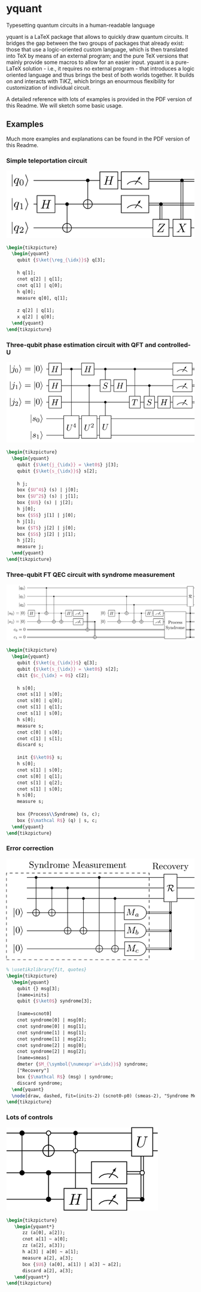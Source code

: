 # yquant
Typesetting quantum circuits in a human-readable language

yquant is a LaTeX package that allows to quickly draw quantum circuits. It bridges the gap between the two groups of packages that already exist: those that use a logic-oriented custom language, which is then translated into TeX by means of an external program; and the pure TeX versions that mainly provide some macros to allow for an easier input.
yquant is a pure-LaTeX solution - i.e., it requires no external program - that introduces a logic oriented language and thus brings the best of both worlds together.
It builds on and interacts with TiKZ, which brings an enourmous flexibility for customization of individual circuit.

A detailed reference with lots of examples is provided in the PDF version of this Readme. We will sketch some basic usage.

## Examples
Much more examples and explanations can be found in the PDF version of this Readme.

### Simple teleportation circuit
![ex-01.png](markdown/ex-01.png)
```LaTeX
\begin{tikzpicture}
  \begin{yquant}
    qubit {$\ket{\reg_{\idx}}$} q[3];

    h q[1];
    cnot q[2] | q[1];
    cnot q[1] | q[0];
    h q[0];
    measure q[0], q[1];

    z q[2] | q[1];
    x q[2] | q[0];
  \end{yquant}
\end{tikzpicture}
```

### Three-qubit phase estimation circuit with QFT and controlled-U
![ex-02.png](markdown/ex-02.png)
```LaTeX
\begin{tikzpicture}
  \begin{yquant}
    qubit {$\ket{j_{\idx}} = \ket0$} j[3];
    qubit {$\ket{s_{\idx}}$} s[2];

    h j;
    box {$U^4$} (s) | j[0];
    box {$U^2$} (s) | j[1];
    box {$U$} (s) | j[2];
    h j[0];
    box {$S$} j[1] | j[0];
    h j[1];
    box {$T$} j[2] | j[0];
    box {$S$} j[2] | j[1];
    h j[2];
    measure j;
  \end{yquant}
\end{tikzpicture}
```

### Three-qubit FT QEC circuit with syndrome measurement
![ex-03.png](markdown/ex-03.png)
```LaTeX
\begin{tikzpicture}
  \begin{yquant}
    qubit {$\ket{q_{\idx}}$} q[3];
    qubit {$\ket{s_{\idx}} = \ket0$} s[2];
    cbit {$c_{\idx} = 0$} c[2];

    h s[0];
    cnot s[1] | s[0];
    cnot s[0] | q[0];
    cnot s[1] | q[1];
    cnot s[1] | s[0];
    h s[0];
    measure s;
    cnot c[0] | s[0];
    cnot c[1] | s[1];
    discard s;

    init {$\ket0$} s;
    h s[0];
    cnot s[1] | s[0];
    cnot s[0] | q[1];
    cnot s[1] | q[2];
    cnot s[1] | s[0];
    h s[0];
    measure s;

    box {Process\\Syndrome} (s, c);
    box {$\mathcal R$} (q) | s, c;
  \end{yquant}
\end{tikzpicture}
```

### Error correction
![ex-04.png](markdown/ex-04.png)
```LaTeX
% \usetikzlibrary{fit, quotes}
\begin{tikzpicture}
  \begin{yquant}
    qubit {} msg[3];
    [name=inits]
    qubit {$\ket0$} syndrome[3];

    [name=scnot0]
    cnot syndrome[0] | msg[0];
    cnot syndrome[0] | msg[1];
    cnot syndrome[1] | msg[1];
    cnot syndrome[1] | msg[2];
    cnot syndrome[2] | msg[0];
    cnot syndrome[2] | msg[2];
    [name=smeas]
    dmeter {$M_{\symbol{\numexpr`a+\idx}}$} syndrome;
    ["Recovery"]
    box {$\mathcal R$} (msg) | syndrome;
    discard syndrome;
  \end{yquant}
  \node[draw, dashed, fit=(inits-2) (scnot0-p0) (smeas-2), "Syndrome Measurement"] {};
\end{tikzpicture}
```

### Lots of controls
![ex-05.png](markdown/ex-05.png)
```LaTeX
\begin{tikzpicture}
   \begin{yquant*}
      zz (a[0], a[2]);
      cnot a[1] ~ a[0];
      zz (a[2], a[3]);
      h a[3] | a[0] ~ a[1];
      measure a[2], a[3];
      box {$U$} (a[0], a[1]) | a[3] ~ a[2];
      discard a[2], a[3];
   \end{yquant*}
\end{tikzpicture}
```